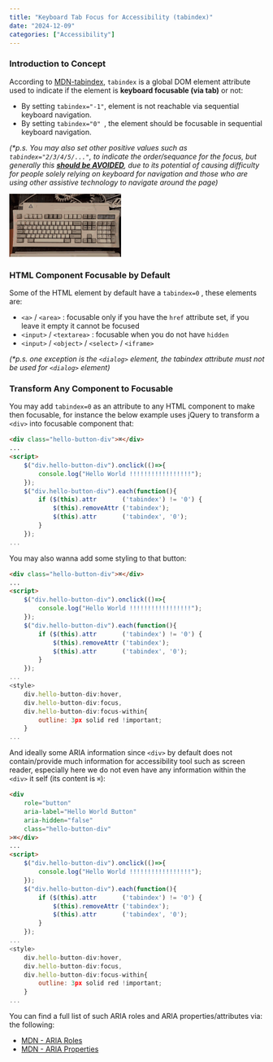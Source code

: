 ```yaml
---
title: "Keyboard Tab Focus for Accessibility (tabindex)"
date: "2024-12-09"
categories: ["Accessibility"]
---
```




### Introduction to Concept

According to [MDN-tabindex](https://developer.mozilla.org/en-US/docs/Web/HTML/Global_attributes/tabindex), `tabindex` is a global DOM element attribute used to indicate if the element is **keyboard focusable (via tab)** or not:

-   By setting `tabindex="-1"`,  element is not reachable via sequential keyboard navigation.
-   By setting `tabindex="0" `, the element should be focusable in sequential keyboard navigation.

*(\*p.s. You may also set other positive values such as `tabindex="2/3/4/5/..."`, to indicate the order/sequance for the focus, but generally this **<u>should be AVOIDED</u>**, due to its potential of causing difficulty for people solely relying on keyboard for navigation and those who are using other assistive technology to navigate around the page)*

![tab-tab-key](tab-tab-key.gif)


### HTML Component Focusable by Default

Some of the HTML element by default have a `tabindex=0` , these elements are:

-   `<a>` / `<area>`  : focusable only if you have the `href` attribute set, if you leave it empty it cannot be focused
-   `<input>` / `<textarea>`  : focusable when you do not have `hidden`
-   `<input>` / `<object>` / `<select>` / `<iframe>`

*(\*p.s. one exception is the `<dialog>` element, the tabindex attribute must not be used for `<dialog>` element)*



### Transform Any Component to Focusable

You may add `tabindex=0` as an attribute to any HTML component to make then focusable, for instance the below example uses jQuery to transform a `<div>` into focusable component that:

```html
<div class="hello-button-div">⌘</div>
...
<script>
    $("div.hello-button-div").onclick(()=>{
        console.log("Hello World !!!!!!!!!!!!!!!!!");
    });
    $("div.hello-button-div").each(function(){
        if ($(this).attr       ('tabindex') != '0') {
            $(this).removeAttr ('tabindex');
            $(this).attr       ('tabindex', '0');
        }
    });
...
```

You may also wanna add some styling to that button:

```html
<div class="hello-button-div">⌘</div>
...
<script>
    $("div.hello-button-div").onclick(()=>{
        console.log("Hello World !!!!!!!!!!!!!!!!!");
    });
    $("div.hello-button-div").each(function(){
        if ($(this).attr       ('tabindex') != '0') {
            $(this).removeAttr ('tabindex');
            $(this).attr       ('tabindex', '0');
        }
    });
...
<style>
    div.hello-button-div:hover,
    div.hello-button-div:focus,
    div.hello-button-div:focus-within{
        outline: 3px solid red !important;
    }
...
```

And ideally some ARIA information since `<div>` by default does not contain/provide much information for accessibility tool such as screen reader, especially here we do not even have any information within the `<div>` it self (its content is  `⌘`):

```html
<div
    role="button"
    aria-label="Hello World Button"
    aria-hidden="false"
	class="hello-button-div"
>⌘</div>
...
<script>
    $("div.hello-button-div").onclick(()=>{
        console.log("Hello World !!!!!!!!!!!!!!!!!");
    });
    $("div.hello-button-div").each(function(){
        if ($(this).attr       ('tabindex') != '0') {
            $(this).removeAttr ('tabindex');
            $(this).attr       ('tabindex', '0');
        }
    });
...
<style>
    div.hello-button-div:hover,
    div.hello-button-div:focus,
    div.hello-button-div:focus-within{
        outline: 3px solid red !important;
    }
...
```

You can find a full list of such ARIA roles and ARIA properties/attributes via: the following:

-   [MDN - ARIA Roles](https://developer.mozilla.org/en-US/docs/Web/Accessibility/ARIA/Roles)
-   [MDN - ARIA Properties](https://developer.mozilla.org/en-US/docs/Web/Accessibility/ARIA/Attributes)